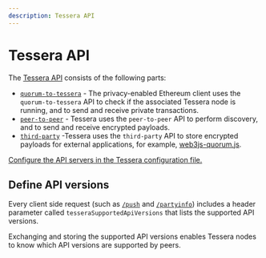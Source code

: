 ```yaml
---
description: Tessera API
---
```


# Tessera API

The [Tessera API](https://consensys.github.io/tessera/) consists of the following parts:

* [`quorum-to-tessera`](https://consensys.github.io/tessera/#tag/quorum-to-tessera) - The privacy-enabled Ethereum client uses the `quorum-to-tessera` API to check if the associated Tessera node is running, and to send and receive private transactions.
* [`peer-to-peer`](https://consensys.github.io/tessera/#tag/peer-to-peer) - Tessera uses the `peer-to-peer` API to perform discovery, and to send and receive encrypted payloads.
* [`third-party`](https://consensys.github.io/tessera/#tag/third-party) -Tessera uses the `third-party` API to store encrypted payloads for external applications, for example, [web3js-quorum.js](https://github.com/consenSys/web3js-quorum).

[Configure the API servers in the Tessera configuration file.](../HowTo/Configure/TesseraAPI.md)

## Define API versions

Every client side request (such as [`/push`](https://consensys.github.io/tessera/#operation/pushPayload) and [`/partyinfo`](https://consensys.github.io/tessera/#operation/broadcastPartyInfo))
includes a header parameter called `tesseraSupportedApiVersions` that lists the supported API versions.

Exchanging and storing the supported API versions enables Tessera nodes to know which API
versions are supported by peers.

